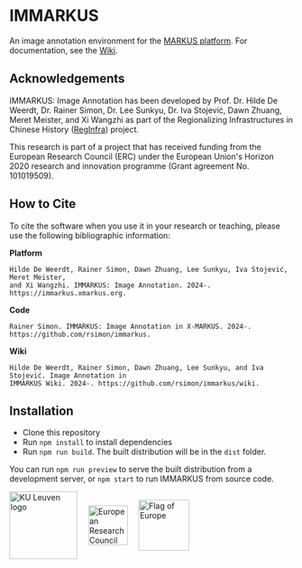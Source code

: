 # IMMARKUS

An image annotation environment for the [MARKUS platform](https://dh.chinese-empires.eu/markus/). 
For documentation, see the [Wiki](https://github.com/rsimon/immarkus/wiki).

## Acknowledgements

IMMARKUS: Image Annotation has been developed by Prof. Dr. Hilde De Weerdt, 
Dr. Rainer Simon, Dr. Lee Sunkyu, Dr. Iva Stojević, Dawn Zhuang, Meret Meister, and Xi 
Wangzhi as part of the Regionalizing Infrastructures in Chinese History
([RegInfra](https://www.infrastructurelives.eu/)) project.

This research is part of a project that has received funding from the European 
Research Council (ERC) under the European Union's Horizon 2020 research and 
innovation programme (Grant agreement No. 101019509).

## How to Cite

To cite the software when you use it in your research or teaching, please use 
the following bibliographic information:

__Platform__

```
Hilde De Weerdt, Rainer Simon, Dawn Zhuang, Lee Sunkyu, Iva Stojević, Meret Meister, 
and Xi Wangzhi. IMMARKUS: Image Annotation. 2024-. https://immarkus.xmarkus.org.
```

__Code__

```
Rainer Simon. IMMARKUS: Image Annotation in X-MARKUS. 2024-. 
https://github.com/rsimon/immarkus.
```

__Wiki__

```
Hilde De Weerdt, Rainer Simon, Dawn Zhuang, Lee Sunkyu, and Iva Stojević. Image Annotation in
IMMARKUS Wiki. 2024-. https://github.com/rsimon/immarkus/wiki.
```

## Installation

- Clone this repository
- Run `npm install` to install dependencies
- Run `npm run build`. The built distribution will be in the `dist` folder.

You can run `npm run preview` to serve the built distribution from a development server, or `npm start` to run IMMARKUS from source code.

<div>
  <img align="center" src="https://raw.githubusercontent.com/rsimon/immarkus/main/public/images/ku_leuven_logo.svg" alt="KU Leuven logo" style="width: 120px" />
  &nbsp; &nbsp;
  <img align="center" src="https://raw.githubusercontent.com/rsimon/immarkus/main/public/images/european_research_council_logo.svg" alt="European Research Council logo" style="width: 70px" />
  &nbsp; &nbsp;
  <img align="center" src="https://raw.githubusercontent.com/rsimon/immarkus/main/public/images/europe_flag.svg" alt="Flag of Europe" style="width: 90px" />
</div>

